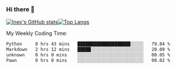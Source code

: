 ### Hi there 👋
[![lnex's GitHub stats](https://github-readme-stats.vercel.app/api?username=lnexenl&count_private=true&show_icons=true)](https://github.com/anuraghazra/github-readme-stats)[![Top Langs](https://github-readme-stats.vercel.app/api/top-langs/?username=lnexenl&layout=compact&langs_count=8&exclude_repo=32-bit-MIPS-CPU)](https://github.com/anuraghazra/github-readme-stats)

My Weekly Coding Time:
<!--START_SECTION:waka-->

```txt
Python     8 hrs 43 mins   ████████████████████░░░░░   79.84 %
Markdown   2 hrs 12 mins   █████░░░░░░░░░░░░░░░░░░░░   20.09 %
unknown    0 hrs 0 mins    ░░░░░░░░░░░░░░░░░░░░░░░░░   00.05 %
Pawn       0 hrs 0 mins    ░░░░░░░░░░░░░░░░░░░░░░░░░   00.02 %
```

<!--END_SECTION:waka-->
